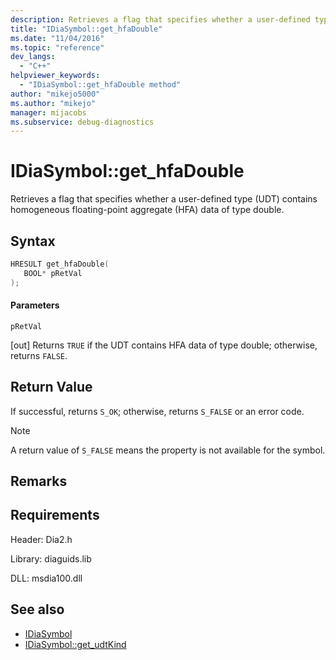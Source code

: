 ```yaml
---
description: Retrieves a flag that specifies whether a user-defined type (UDT) contains homogeneous floating-point aggregate (HFA) data of type double.
title: "IDiaSymbol::get_hfaDouble"
ms.date: "11/04/2016"
ms.topic: "reference"
dev_langs:
  - "C++"
helpviewer_keywords:
  - "IDiaSymbol::get_hfaDouble method"
author: "mikejo5000"
ms.author: "mikejo"
manager: mijacobs
ms.subservice: debug-diagnostics
---
```


# IDiaSymbol::get_hfaDouble

Retrieves a flag that specifies whether a user-defined type (UDT) contains homogeneous floating-point aggregate (HFA) data of type double.

## Syntax

```C++
HRESULT get_hfaDouble( 
   BOOL* pRetVal
);
```

#### Parameters
 `pRetVal`

[out] Returns `TRUE` if the UDT contains HFA data of type double; otherwise, returns `FALSE`.

## Return Value
 If successful, returns `S_OK`; otherwise, returns `S_FALSE` or an error code.

> [!NOTE]
> A return value of `S_FALSE` means the property is not available for the symbol.

## Remarks

## Requirements
 Header: Dia2.h

 Library: diaguids.lib

 DLL: msdia100.dll

## See also
- [IDiaSymbol](../../debugger/debug-interface-access/idiasymbol.md)
- [IDiaSymbol::get_udtKind](../../debugger/debug-interface-access/idiasymbol-get-udtkind.md)
